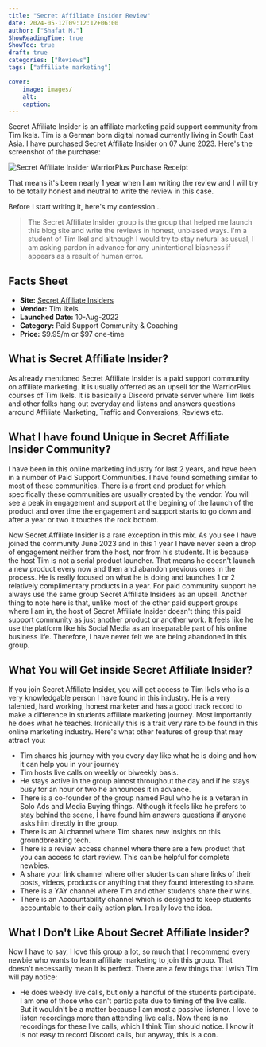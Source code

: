 ```yaml
---
title: "Secret Affiliate Insider Review"
date: 2024-05-12T09:12:12+06:00
author: ["Shafat M."]
ShowReadingTime: true
ShowToc: true
draft: true
categories: ["Reviews"]
tags: ["affiliate marketing"]

cover: 
    image: images/
    alt: 
    caption: 
---
```

Secret Affiliate Insider is an affiliate marketing paid support community from Tim Ikels. Tim is a German born digital nomad currently living in South East Asia. I have purchased Secret Affiliate Insider on 07 June 2023. Here's the screenshot of the purchase:

![Secret Affiliate Insider WarriorPlus Purchase Receipt](/images/screenshots/secret_affiliate_insider_purchase_receipt.png "Secret Affiliate Insider Purchased on 07 June 2023")

That means it's been nearly 1 year when I am writing the review and I will try to be totally honest and neutral to write the review in this case. 

Before I start writing it, here's my confession...

> The Secret Affiliate Insider group is the group that helped me launch this blog site and write the reviews in honest, unbiased ways. I'm a student of Tim Ikel and although I would try to stay netural as usual, I am asking pardon in advance for any unintentional biasness if appears as a result of human error.

## Facts Sheet
- **Site:** [Secret Affiliate Insiders](https://secretaffiliateinsider.com/shafat)
- **Vendor:** Tim Ikels
- **Launched Date:** 10-Aug-2022
- **Category:** Paid Support Community & Coaching
- **Price:** $9.95/m or $97 one-time

## What is Secret Affiliate Insider?

As already mentioned Secret Affiliate Insider is a paid support community on affiliate marketing. It is usually offerred as an upsell for the WarriorPlus courses of Tim Ikels. It is basically a Discord private server where Tim Ikels and other folks hang out everyday and listens and answers questions arround Affiliate Marketing, Traffic and Conversions, Reviews etc. 

## What I have found Unique in Secret Affiliate Insider Community?
I have been in this online marketing industry for last 2 years, and have been in a number of Paid Support Communities. I have found something similar to most of these communities. There is a front end product for which specifically these communities are usually created by the vendor. You will see a peak in engagement and support at the begining of the launch of the product and over time the engagement and support starts to go down and after a year or two it touches the rock bottom. 

Now Secret Affiliate Insider is a rare exception in this mix. As you see I have joined the community June 2023 and in this 1 year I have never seen a drop of engagement neither from the host, nor from his students. It is because the host Tim is not a serial product launcher. That means he doesn't launch a new product every now and then and abandon previous ones in the process. He is really focused on what he is doing and launches 1 or 2 relatively complimentary products in a year. For paid community support he always use the same group Secret Affiliate Insiders as an upsell. Another thing to note here is that, unlike most of the other paid support groups where I am in, the host of Secret Affiliate Insider doesn't thing this paid support community as just another product or another work. It feels like he use the platform like his Social Media as an inseparable part of his online business life. Therefore, I have never felt we are being abandoned in this group. 

## What You will Get inside Secret Affiliate Insider?
If you join Secret Affiliate Insider, you will get access to Tim Ikels who is a very knowledgable person I have found in this industry. He is a very talented, hard working, honest marketer and has a good track record to make a difference in students affiliate marketing journey. Most importantly he does what he teaches. Ironically this is a trait very rare to be found in this online marketing industry. Here's what other features of group that may attract you:

- Tim shares his journey with you every day like what he is doing and how it can help you in your journey
- Tim hosts live calls on weekly or biweekly basis. 
- He stays active in the group almost throughout the day and if he stays busy for an hour or two he announces it in advance.
- There is a co-founder of the group named Paul who he is a veteran in Solo Ads and Media Buying things. Although it feels like he prefers to stay behind the scene, I have found him answers questions if anyone asks him directly in the group. 
- There is an AI channel where Tim shares new insights on this groundbreaking tech. 
- There is a review access channel where there are a few product that you can access to start review. This can be helpful for complete newbies. 
- A share your link channel where other students can share links of their posts, videos, products or anything that they found interesting to share. 
- There is a YAY channel where Tim and other students share their wins. 
- There is an Accountability channel which is designed to keep students accountable to their daily action plan. I really love the idea. 

## What I Don't Like About Secret Affiliate Insider?
Now I have to say, I love this group a lot, so much that I recommend every newbie who wants to learn affiliate marketing to join this group. That doesn't necessarily mean it is perfect. There are a few things that I wish Tim will pay notice:

- He does weekly live calls, but only a handful of the students participate. I am one of those who can't participate due to timing of the live calls. But it wouldn't be a matter because I am most a passive listener. I love to listen recordings more than attending live calls. Now there is no recordings for these live calls, which I think Tim should notice. I know it is not easy to record Discord calls, but anyway, this is a con. 

